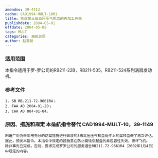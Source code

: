 ```yaml
---
amendno: 39-4413
cadno: CAD1994-MULT-10R1
title: 修改第三级高压压气机盘的再加工寿命
publishdate: 2004-05-01
effdate: 2004-05-08
tags: MULT
categories: 民航总局
author: 赵亚艳
---
```


### 适用范围 
本指令适用于罗-罗公司的RB211-22B，RB211-535，RB211-524系列涡扇发动机。

<!--more-->
### 参考文件
    1. SB RB.211-72-9661R4；
    2. FAA AD 2004-01-20；
    3. CAA AD 004-01-04。

### 原因、措施和规定 本适航指令替代 CAD1994-MULT-10，39-1149 
    制造厂对仍未采用充分的防腐措施进行改装的3级高压压气机盘组件上的腐蚀盘做了再次评估。据此，颁发本指令。本指令中规定的措施意在防止腐蚀引起盘的非包容性失效，损坏飞机。 
    除非事先已完成，否则，要求完成罗罗公司的服务通告RB211-72-9661R4（2002年1月4日）中规定的内容。
